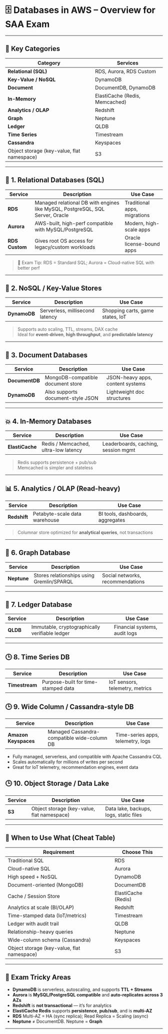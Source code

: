 # 🗄️ Databases in AWS – Overview for SAA Exam

---

## 🧠 Key Categories

| Category             | Services                      |
|----------------------|-------------------------------|
| **Relational (SQL)** | RDS, Aurora, RDS Custom       |
| **Key-Value / NoSQL**| DynamoDB                      |
| **Document**         | DocumentDB, DynamoDB          |
| **In-Memory**        | ElastiCache (Redis, Memcached)|
| **Analytics / OLAP** | Redshift                      |
| **Graph**            | Neptune                       |
| **Ledger**           | QLDB                          |
| **Time Series**      | Timestream                    |
| **Cassandra**        | Keyspaces                     |
|Object storage (key-value, flat namespace) | S3        |
---

## 🧮 1. Relational Databases (SQL)

| Service     | Description                              | Use Case                          |
|-------------|------------------------------------------|-----------------------------------|
| **RDS**     | Managed relational DB with engines like MySQL, PostgreSQL, SQL Server, Oracle | Traditional apps, migrations     |
| **Aurora**  | AWS-built, high-perf compatible with MySQL/PostgreSQL | Modern, high-scale apps          |
| **RDS Custom** | Gives root OS access for legacy/custom workloads | Oracle license-bound apps        |

> 🧪 Exam Tip: RDS = Standard SQL; Aurora = Cloud-native SQL with better perf

---

## 🧾 2. NoSQL / Key-Value Stores

| Service     | Description                      | Use Case                           |
|-------------|----------------------------------|------------------------------------|
| **DynamoDB**| Serverless, millisecond latency  | Shopping carts, game states, IoT  |

> Supports auto scaling, TTL, streams, DAX cache  
> Ideal for **event-driven**, **high throughput**, and **predictable latency**

---

## 📄 3. Document Databases

| Service        | Description                        | Use Case                          |
|----------------|------------------------------------|-----------------------------------|
| **DocumentDB** | MongoDB-compatible document store  | JSON-heavy apps, content systems  |
| **DynamoDB**   | Also supports document-style JSON  | Lightweight doc structures        |

---

## 💥 4. In-Memory Databases

| Service       | Description                        | Use Case                          |
|---------------|------------------------------------|-----------------------------------|
| **ElastiCache**| Redis / Memcached, ultra-low latency | Leaderboards, caching, session mgmt |

> Redis supports persistence + pub/sub  
> Memcached is simpler and stateless

---

## 📊 5. Analytics / OLAP (Read-heavy)

| Service     | Description                        | Use Case                           |
|-------------|------------------------------------|------------------------------------|
| **Redshift**| Petabyte-scale data warehouse      | BI tools, dashboards, aggregates   |

> Columnar store optimized for **analytical queries**, not transactions

---

## 🧬 6. Graph Database

| Service    | Description               | Use Case                          |
|------------|---------------------------|-----------------------------------|
| **Neptune**| Stores relationships using Gremlin/SPARQL | Social networks, recommendations  |

---

## 📜 7. Ledger Database

| Service   | Description                        | Use Case                         |
|-----------|------------------------------------|----------------------------------|
| **QLDB**  | Immutable, cryptographically verifiable ledger | Financial systems, audit logs  |

---

## 🕒 8. Time Series DB

| Service      | Description                      | Use Case                          |
|--------------|----------------------------------|-----------------------------------|
| **Timestream**| Purpose-built for time-stamped data | IoT sensors, telemetry, metrics  |

## 🕒 9. Wide Column / Cassandra-style DB

| Service      | Description                      | Use Case                          |
|--------------|----------------------------------|-----------------------------------|
| **Amazon Keyspaces**| Managed Cassandra-compatible wide-column DB | Time-series apps, telemetry, logs  |

- Fully managed, serverless, and compatible with Apache Cassandra CQL
- Scales automatically for millions of writes per second
- Great for IoT telemetry, recommendation engines, event data

## 🕒 10. Object Storage / Data Lake

| Service      | Description                      | Use Case                          |
|--------------|----------------------------------|-----------------------------------|
| **S3**| Object storage (key-value, flat namespace) | Data lake, backups, logs, static files  |

---

## 🧠 When to Use What (Cheat Table)

| Requirement                        | Choose This                     |
|------------------------------------|---------------------------------|
| Traditional SQL                   | RDS                              |
| Cloud-native SQL                  | Aurora                           |
| High speed + NoSQL                | DynamoDB                         |
| Document-oriented (MongoDB)       | DocumentDB                       |
| Cache / Session Store             | ElastiCache (Redis)              |
| Analytics at scale (BI/OLAP)      | Redshift                         |
| Time-stamped data (IoT/metrics)   | Timestream                       |
| Ledger with audit trail           | QLDB                             |
| Relationship-heavy queries        | Neptune                          |
|Wide-column schema (Cassandra)	    | Keyspaces                        |
|Object storage (key-value, flat namespace) | S3                       |
---

## 🔐 Exam Tricky Areas

- **DynamoDB** is serverless, autoscaling, and supports **TTL + Streams**
- **Aurora** is **MySQL/PostgreSQL compatible** and **auto-replicates across 3 AZs**
- **Redshift** is **not transactional** — it’s for analytics
- **ElastiCache Redis** supports **persistence**, **pub/sub**, and is **multi-AZ**
- **RDS** Multi-AZ = HA (sync replica); Read Replica = Scaling (async)
- **Neptune** ≠ DocumentDB. Neptune = **Graph**

---

